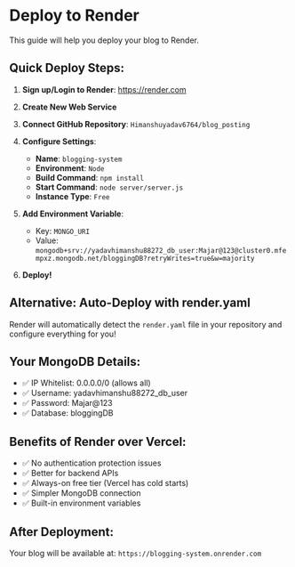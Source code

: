 # Deploy to Render

This guide will help you deploy your blog to Render.

## Quick Deploy Steps:

1. **Sign up/Login to Render**: https://render.com
2. **Create New Web Service**
3. **Connect GitHub Repository**: `Himanshuyadav6764/blog_posting`
4. **Configure Settings**:
   - **Name**: `blogging-system`
   - **Environment**: `Node`
   - **Build Command**: `npm install`
   - **Start Command**: `node server/server.js`
   - **Instance Type**: `Free`

5. **Add Environment Variable**:
   - Key: `MONGO_URI`
   - Value: `mongodb+srv://yadavhimanshu88272_db_user:Majar@123@cluster0.mfempxz.mongodb.net/bloggingDB?retryWrites=true&w=majority`

6. **Deploy!**

## Alternative: Auto-Deploy with render.yaml

Render will automatically detect the `render.yaml` file in your repository and configure everything for you!

## Your MongoDB Details:
- ✅ IP Whitelist: 0.0.0.0/0 (allows all)
- ✅ Username: yadavhimanshu88272_db_user
- ✅ Password: Majar@123
- ✅ Database: bloggingDB

## Benefits of Render over Vercel:
- ✅ No authentication protection issues
- ✅ Better for backend APIs
- ✅ Always-on free tier (Vercel has cold starts)
- ✅ Simpler MongoDB connection
- ✅ Built-in environment variables

## After Deployment:
Your blog will be available at: `https://blogging-system.onrender.com`
